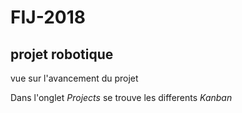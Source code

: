 # FIJ-2018
## projet robotique
vue sur l'avancement du projet

Dans l'onglet *Projects* se trouve les differents *Kanban*
